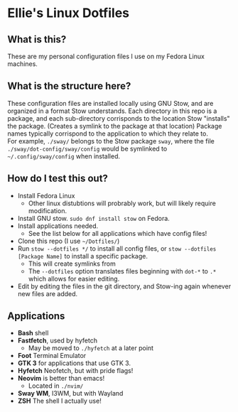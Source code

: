 # Ellie's Linux Dotfiles
## What is this?
These are my personal configuration files I use on my Fedora Linux machines.
## What is the structure here?
These configuration files are installed locally using GNU Stow, and are organized in a format Stow understands.  Each directory in this repo is a package, and each sub-directory corrisponds to the location Stow "installs" the package. (Creates a symlink to the package at that location)  Package names typically corrispond to the application to which they relate to.  
For example, `./sway/` belongs to the Stow package `sway`, where the file `./sway/dot-config/sway/config` would be symlinked to `~/.config/sway/config` when installed.  
## How do I test this out?
- Install Fedora Linux
  - Other linux distubtions will probrably work, but will likely require modification.
- Install GNU stow. `sudo dnf install stow` on Fedora.
- Install applications needed.
  - See the list below for all applications which have config files!
- Clone this repo (I use `~/Dotfiles/`)
- Run `stow --dotfiles */` to install all config files, or `stow --dotfiles [Package Name]` to install a specific package.
  - This will create symlinks from
  - The `--dotfiles` option translates files beginning with `dot-*` to `.*` which allows for easier editing.
- Edit by editing the files in the git directory, and Stow-ing again whenever new files are added.
## Applications
- **Bash** shell
- **Fastfetch**, used by hyfetch
  - May be moved to `./hyfetch` at a later point
- **Foot** Terminal Emulator
- **GTK 3** for applications that use GTK 3.
- **Hyfetch** Neofetch, but with pride flags!
- **Neovim** is better than emacs!
  - Located in `./nvim/`
- **Sway WM**, I3WM, but with Wayland
- **ZSH** The shell I actually use!
